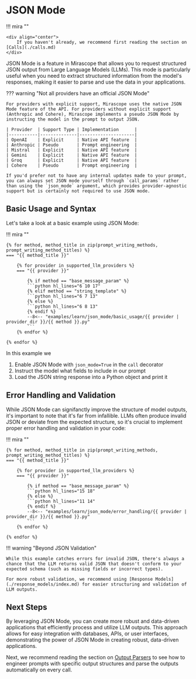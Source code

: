 # JSON Mode

!!! mira ""

    <div align="center">
        If you haven't already, we recommend first reading the section on [Calls](./calls.md)
    </div>

JSON Mode is a feature in Mirascope that allows you to request structured JSON output from Large Language Models (LLMs). This mode is particularly useful when you need to extract structured information from the model's responses, making it easier to parse and use the data in your applications.

??? warning "Not all providers have an official JSON Mode"

    For providers with explicit support, Mirascope uses the native JSON Mode feature of the API. For providers without explicit support (Anthropic and Cohere), Mirascope implements a pseudo JSON Mode by instructing the model in the prompt to output JSON.

    | Provider  | Support Type | Implementation      |
    |-----------|--------------|---------------------|
    | OpenAI    | Explicit     | Native API feature  |
    | Anthropic | Pseudo       | Prompt engineering  |
    | Mistral   | Explicit     | Native API feature  |
    | Gemini    | Explicit     | Native API feature  |
    | Groq      | Explicit     | Native API feature  |
    | Cohere    | Pseudo       | Prompt engineering  |

    If you'd prefer not to have any internal updates made to your prompt, you can always set JSON mode yourself through `call_params` rather than using the `json_mode` argument, which provides provider-agnostic support but is certainly not required to use JSON mode.

## Basic Usage and Syntax

Let's take a look at a basic example using JSON Mode:

!!! mira ""

    {% for method, method_title in zip(prompt_writing_methods, prompt_writing_method_titles) %}
    === "{{ method_title }}"

        {% for provider in supported_llm_providers %}
        === "{{ provider }}"

            {% if method == "base_message_param" %}
            ```python hl_lines="6 10 17"
            {% elif method == "string_template" %}
            ```python hl_lines="6 7 13"
            {% else %}
            ```python hl_lines="6 8 13"
            {% endif %}
            --8<-- "examples/learn/json_mode/basic_usage/{{ provider | provider_dir }}/{{ method }}.py"
            ```
        {% endfor %}

    {% endfor %}

In this example we

1. Enable JSON Mode with `json_mode=True` in the `call` decorator
2. Instruct the model what fields to include in our prompt
3. Load the JSON string response into a Python object and print it

## Error Handling and Validation

While JSON Mode can signifanctly improve the structure of model outputs, it's important to note that it's far from infallible. LLMs often produce invalid JSON or deviate from the expected structure, so it's crucial to implement proper error handling and validation in your code:

!!! mira ""

    {% for method, method_title in zip(prompt_writing_methods, prompt_writing_method_titles) %}
    === "{{ method_title }}"

        {% for provider in supported_llm_providers %}
        === "{{ provider }}"

            {% if method == "base_message_param" %}
            ```python hl_lines="15 18"
            {% else %}
            ```python hl_lines="11 14"
            {% endif %}
            --8<-- "examples/learn/json_mode/error_handling/{{ provider | provider_dir }}/{{ method }}.py"
            ```
        {% endfor %}

    {% endfor %}

!!! warning "Beyond JSON Validation"

    While this example catches errors for invalid JSON, there's always a chance that the LLM returns valid JSON that doesn't conform to your expected schema (such as missing fields or incorrect types).

    For more robust validation, we recommend using [Response Models](./response_models/index.md) for easier structuring and validation of LLM outputs.

## Next Steps

By leveraging JSON Mode, you can create more robust and data-driven applications that efficiently process and utilize LLM outputs. This approach allows for easy integration with databases, APIs, or user interfaces, demonstrating the power of JSON Mode in creating robust, data-driven applications.

Next, we recommend reading the section on [Output Parsers](./output_parsers.md) to see how to engineer prompts with specific output structures and parse the outputs automatically on every call.
